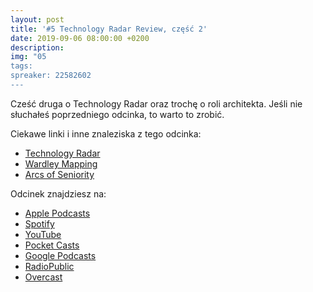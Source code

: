 ```yaml
---
layout: post
title: '#5 Technology Radar Review, część 2'
date: 2019-09-06 08:00:00 +0200
description: 
img: "05
tags: 
spreaker: 22582602
---
```

Cześć druga o Technology Radar oraz trochę o roli architekta. Jeśli nie słuchałeś poprzedniego odcinka, to warto to zrobić.

Ciekawe linki i inne znaleziska z tego odcinka:

- [Technology Radar](https://www.thoughtworks.com/radar)
- [Wardley Mapping](https://learnwardleymapping.com/)
- [Arcs of Seniority](https://www.stevanpopovic.com/arcs-of-seniority/)

Odcinek znajdziesz na:

- [Apple Podcasts](https://podcasts.apple.com/pl/podcast/technology-radar-review-cz%C4%99%C5%9B%C4%87-2/id1477067604?i=1000449593578&l=pl)
- [Spotify](https://open.spotify.com/episode/22Q22rdsdpinlVYp2yCYNd)
- [YouTube](https://www.youtube.com/watch?v=X3qKN8EX1Dc)
- [Pocket Casts](https://pca.st/16k1)
- [Google Podcasts](https://podcasts.google.com/?feed=aHR0cHM6Ly9hbmNob3IuZm0vcy84NzIwMTBjL3BvZGNhc3QvcnNz&episode=YzhmNjkxYmQtM2JlNC1iNzI0LTNjNzQtZDA4MDhhMjRlMmIy)
- [RadioPublic](https://radiopublic.com/patoarchitekci-6BJROa/ep/s1!df2b3)
- [Overcast](https://overcast.fm/+Tnua2PHtM)
